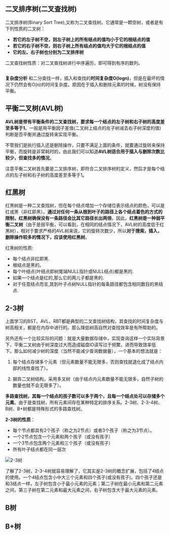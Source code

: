 ## 二叉排序树(二叉查找树)
二叉排序树(Binary Sort Tree),又称为二叉查找树。它通常是一颗空树，或者是有下列性质的二叉树：
- **若它的左子树不空，则左子树上的所有结点的值均小于它的根结点的值**
- **若它的右子树不空，则右子树上所有结点的值均大于它的根结点的值**
- **它的左、右子树也分别为二叉排序树**

二叉查找树性质：对二叉查找树进行中序遍历，即可得到有序的数列。

```java

```

**复杂度分析**
和二分查找一样，插入和查找的**时间复杂度O(logn)**，但是在最坏的情况下仍然会有O(n)的时间复杂度。原因在于插入和删除元素的时候，树没有保持平衡。

## 平衡二叉树(AVL树)

**AVL树是带有平衡条件的二叉查找树，要求每一个结点的左子树和右子树的高度差至多等于1**。一般是用平衡因子差值(二叉树上结点的左子树减去右子树深度的值)判断是否平衡并通过旋转来实现平衡。

不管我们是执行插入还是删除操作，只要不满足上面的条件，就要通过旋转来保持平衡，而旋转是非常耗时的，由此我们可以知道**AVL树适合用于插入与删除次数比较少，但查找多的情况**。

注意平衡二叉树首先要是二叉排序树，即符合二叉排序树的定义，然后才是每个结点的左子树和右子树的高度差至多等于1。

## 红黑树
红黑树是一种二叉查找树，但在每个结点增加一个存储位表示结点的颜色，可以是红或黑（非红即黑）。**通过对任何一条从根到叶子的路径上各个结点着色的方式的限制，红黑树确保没有一条路径会比其它路径长出两倍**，因此，**红黑树是一种弱平衡二叉树**（由于是弱平衡，可以看到，在相同的结点情况下，AVL树的高度低于红黑树），相对于要求严格的AVL树来说，它的旋转次数少，所以**对于搜索，插入，删除操作较多的情况下，应该使用红黑树**。

红黑树的性质:
- 每个结点非红即黑.
- 根结点是黑的。
- 每个叶结点(叶结点即树尾端NULL指针或NULL结点)都是黑的.
- 如果一个结点是红的,那么它的两儿子都是黑的.
- 对于任意结点而言,其到叶子点树NULL指针的每条路径都包含相同数目的黑结点.

## 2-3树
上面学习的BST、AVL、RBT都是典型的二叉查找树结构，其查找的时间复杂度与树高相关，都是在内存中进行的。那么降低树高自然对查找效率是有所帮助的。

另外还有一个比较实际的问题：就是大量数据存储中，实现查询这样一个实际背景下，平衡二叉树由于树深度过大而造成磁盘IO读写过于频繁，进而导致效率低下。那么如何减少树的深度（当然不能减少查询数据量），一个基本的想法就是：

1. 每个结点存储多个元素（但元素数量不能无限多，否则查找就退化成了结点内部的线性查找了）。

2. 摒弃二叉树结构，采用多叉树（由于结点内元素数量不能无限多，自然子树的数量也就不会无限多了）。

**多路查找树，其每一个结点的孩子数可以多于两个，且每一个结点处可以存储多个元素**。由于是查找树，所有元素间存在某种特定的排序关系。2-3树、2-3-4树、B树、B+树都是特殊形式的多路查找树。

**2-3树的性质**：
- 每个节点都具有2个孩子（称之为2节点）或者3个孩子（称之为3节点）。
- 一个2节点包含一个元素和两个孩子（或没有孩子）
- 一个3节点包含两个元素和三个孩子（或没有孩子）
- 所有叶子结点都在同一层次

![2-3树]()

了解了2-3树，2-3-4树就容易理解了，它其实是2-3树的概念扩展，包括了4结点的使用。一个4结点包含小中大三个元素和四个孩子(或没有孩子)。四个孩子还是和3结点一样，左子树包含小于最小元素的元素；第二子树在最小元素和第二元素之间，第三子树在第二元素和最大元素之间，右子树包含大于最大元素的元素。

## B树

## B+树
